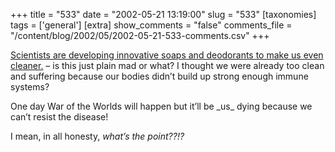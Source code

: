+++
title = "533"
date = "2002-05-21 13:19:00"
slug = "533"
[taxonomies]
tags = ['general']
[extra]
show_comments = "false"
comments_file = "/content/blog/2002/05/2002-05-21-533-comments.csv"
+++

[Scientists are developing innovative soaps and deodorants to make us even cleaner.](http://news.bbc.co.uk/hi/english/health/newsid_1998000/1998616.stm) – is this just plain mad or what? I thought we were already too clean and suffering because our bodies didn’t build up strong enough immune systems?

One day War of the Worlds will happen but it’ll be \_us\_ dying because we can’t resist the disease!

I mean, in all honesty, *what’s the point??!?*

